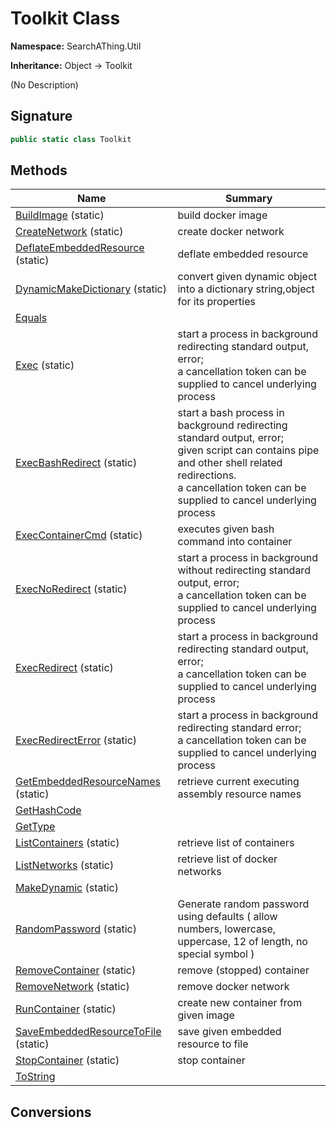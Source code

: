 # Toolkit Class
**Namespace:** SearchAThing.Util

**Inheritance:** Object → Toolkit

(No Description)

## Signature
```csharp
public static class Toolkit
```
## Methods
|**Name**|**Summary**|
|---|---|
|[BuildImage](Toolkit/BuildImage.md) (static)|build docker image|
|[CreateNetwork](Toolkit/CreateNetwork.md) (static)|create docker network|
|[DeflateEmbeddedResource](Toolkit/DeflateEmbeddedResource.md) (static)|deflate embedded resource|
|[DynamicMakeDictionary](Toolkit/DynamicMakeDictionary.md) (static)|convert given dynamic object into a dictionary string,object for its properties|
|[Equals](Toolkit/Equals.md)||
|[Exec](Toolkit/Exec.md) (static)|start a process in background redirecting standard output, error;<br/>            a cancellation token can be supplied to cancel underlying process|
|[ExecBashRedirect](Toolkit/ExecBashRedirect.md) (static)|start a bash process in background redirecting standard output, error;<br/>            given script can contains pipe and other shell related redirections.<br/>            a cancellation token can be supplied to cancel underlying process|
|[ExecContainerCmd](Toolkit/ExecContainerCmd.md) (static)|executes given bash command into container|
|[ExecNoRedirect](Toolkit/ExecNoRedirect.md) (static)|start a process in background without redirecting standard output, error;<br/>            a cancellation token can be supplied to cancel underlying process|
|[ExecRedirect](Toolkit/ExecRedirect.md) (static)|start a process in background redirecting standard output, error;<br/>            a cancellation token can be supplied to cancel underlying process|
|[ExecRedirectError](Toolkit/ExecRedirectError.md) (static)|start a process in background redirecting standard error;<br/>            a cancellation token can be supplied to cancel underlying process|
|[GetEmbeddedResourceNames](Toolkit/GetEmbeddedResourceNames.md) (static)|retrieve current executing assembly resource names|
|[GetHashCode](Toolkit/GetHashCode.md)||
|[GetType](Toolkit/GetType.md)||
|[ListContainers](Toolkit/ListContainers.md) (static)|retrieve list of containers|
|[ListNetworks](Toolkit/ListNetworks.md) (static)|retrieve list of docker networks|
|[MakeDynamic](Toolkit/MakeDynamic.md) (static)||
|[RandomPassword](Toolkit/RandomPassword.md) (static)|Generate random password using defaults ( allow numbers, lowercase, uppercase, 12 of length, no special symbol )|
|[RemoveContainer](Toolkit/RemoveContainer.md) (static)|remove (stopped) container|
|[RemoveNetwork](Toolkit/RemoveNetwork.md) (static)|remove docker network|
|[RunContainer](Toolkit/RunContainer.md) (static)|create new container from given image|
|[SaveEmbeddedResourceToFile](Toolkit/SaveEmbeddedResourceToFile.md) (static)|save given embedded resource to file|
|[StopContainer](Toolkit/StopContainer.md) (static)|stop container|
|[ToString](Toolkit/ToString.md)||
## Conversions
